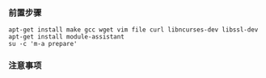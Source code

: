 ### 前置步骤
```
apt-get install make gcc wget vim file curl libncurses-dev libssl-dev
apt-get install module-assistant
su -c 'm-a prepare'
```

### 注意事项
